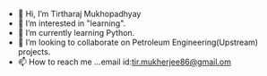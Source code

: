 - 👋 Hi, I’m Tirtharaj Mukhopadhyay
- 👀 I’m interested in "learning".
- 🌱 I’m currently learning Python.
- 💞️ I’m looking to collaborate on Petroleum Engineering(Upstream) projects.
- 📫 How to reach me ...email id:tir.mukherjee86@gmail.om

<!---
tirmukherjee/tirmukherjee is a ✨ special ✨ repository because its `README.md` (this file) appears on your GitHub profile.
You can click the Preview link to take a look at your changes.
--->
